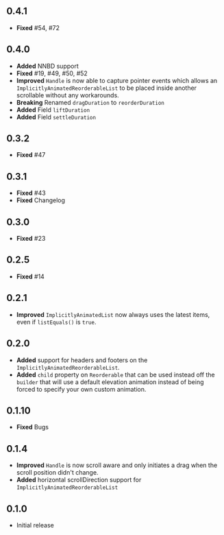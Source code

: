 ## 0.4.1
* **Fixed** #54, #72

## 0.4.0
* **Added** NNBD support
* **Fixed** #19, #49, #50, #52
* **Improved** `Handle` is now able to capture pointer events which allows an `ImplicitlyAnimatedReorderableList` to be placed inside another scrollable without any workarounds.
* **Breaking** Renamed `dragDuration` to `reorderDuration`
* **Added** Field `liftDuration`
* **Added** Field `settleDuration`

## 0.3.2

* **Fixed** #47

## 0.3.1

* **Fixed** #43
* **Fixed** Changelog

## 0.3.0

* **Fixed** #23

## 0.2.5

* **Fixed** #14

## 0.2.1

* **Improved** `ImplicitlyAnimatedList` now always uses the latest items, even if `listEquals()` is `true`.

## 0.2.0

* **Added** support for headers and footers on the `ImplicitlyAnimatedReorderableList`.
* **Added** `child` property on `Reorderable` that can be used instead off the `builder` that will use a default elevation animation instead of being forced to specify your own custom animation.

## 0.1.10

* **Fixed** Bugs

## 0.1.4

* **Improved** `Handle` is now scroll aware and only initiates a drag when the scroll position didn't change.
* **Added** horizontal scrollDirection support for `ImplicitlyAnimatedReorderableList`

## 0.1.0

* Initial release
